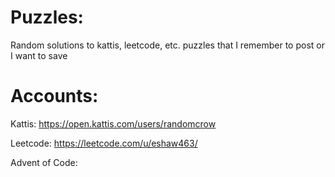 # Puzzles:
Random solutions to kattis, leetcode, etc. puzzles that I remember to post or I want to save

# Accounts:
Kattis: https://open.kattis.com/users/randomcrow

Leetcode: https://leetcode.com/u/eshaw463/

Advent of Code:
